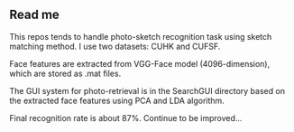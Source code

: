 ## Read me
This repos tends to handle photo-sketch recognition task using sketch matching method. I use two datasets: CUHK and CUFSF.

Face features are extracted from VGG-Face model (4096-dimension), which are stored as .mat files.

The GUI system for photo-retrieval is in the SearchGUI directory based on the extracted face features using PCA and LDA algorithm.

Final recognition rate is about 87%. Continue to be improved...

